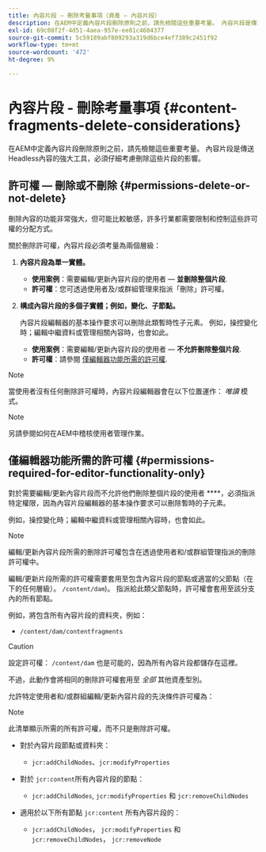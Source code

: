 ```yaml
---
title: 內容片段 — 刪除考量事項（資產 — 內容片段）
description: 在AEM中定義內容片段刪除原則之前，請先檢閱這些重要考量。 內容片段是傳送Headless內容的強大工具，必須仔細考慮刪除這些片段的影響。
exl-id: 69c08f2f-4d51-4aea-957e-ee81c4604377
source-git-commit: 5c59189abf809293a319d6bce4ef7389c2451f92
workflow-type: tm+mt
source-wordcount: '472'
ht-degree: 9%

---
```


# 內容片段 - 刪除考量事項 {#content-fragments-delete-considerations}

在AEM中定義內容片段刪除原則之前，請先檢閱這些重要考量。 內容片段是傳送Headless內容的強大工具，必須仔細考慮刪除這些片段的影響。

## 許可權 — 刪除或不刪除 {#permissions-delete-or-not-delete}

刪除內容的功能非常強大，但可能比較敏感，許多行業都需要限制和控制這些許可權的分配方式。

關於刪除許可權，內容片段必須考量為兩個層級：

1. **內容片段為單一實體。**

   * **使用案例**：需要編輯/更新內容片段的使用者 —  **並刪除整個片段**.
   * **許可權**：您可透過使用者及/或群組管理來指派「刪除」許可權。 <!-- The [Delete](/help/sites-administering/security.md#actions) permission can be [assigned through User and/or Group Management](/help/sites-administering/security.md#managing-permissions). -->

2. **構成內容片段的多個子實體；例如，變化、子節點。**

   內容片段編輯器的基本操作要求可以刪除此類暫時性子元素。 例如，操控變化時；編輯中繼資料或管理相關內容時，也會如此。

   * **使用案例**：需要編輯/更新內容片段的使用者 —  **不允許刪除整個片段**.
   * **許可權**：請參閱 [僅編輯器功能所需的許可權](#permissions-required-for-editor-functionality-only).

>[!NOTE]
>
>當使用者沒有任何刪除許可權時，內容片段編輯器會在以下位置運作： *唯讀* 模式。 <!-- When a user does not have any [Delete](/help/sites-administering/security.md#actions) permissions, the Content Fragment editor operates in *read-only* mode. -->

>[!NOTE]
>
>另請參閱如何在AEM中稽核使用者管理作業。 <!-- See also [How to Audit User Management Operations in AEM](/help/sites-administering/audit-user-management-operations.md). -->

## 僅編輯器功能所需的許可權 {#permissions-required-for-editor-functionality-only}

對於需要編輯/更新內容片段而不允許他們刪除整個片段的使用者 ****，必須指派特定權限，因為內容片段編輯器的基本操作要求可以刪除暫時的子元素。

例如，操控變化時；編輯中繼資料或管理相關內容時，也會如此。

>[!NOTE]
>
>編輯/更新內容片段所需的刪除許可權包含在透過使用者和/或群組管理指派的刪除許可權中。 <!-- The delete permissions, required to edit/update a Content Fragment, are included in the Delete permission [assigned through User and/or Group Management](/help/sites-administering/security.md#managing-permissions). -->

編輯/更新片段所需的許可權需要套用至包含內容片段的節點或適當的父節點（在下的任何層級）。 `/content/dam`)。 指派給此類父節點時，許可權會套用至該分支內的所有節點。

例如，將包含所有內容片段的資料夾，例如：

* `/content/dam/contentfragments`

>[!CAUTION]
>
>設定許可權： `/content/dam` 也是可能的，因為所有內容片段都儲存在這裡。
>
>不過，此動作會將相同的刪除許可權套用至 *全部* 其他資產型別。

允許特定使用者和/或群組編輯/更新內容片段的先決條件許可權為：

>[!NOTE]
>
>此清單顯示所需的所有許可權，而不只是刪除許可權。

* 對於內容片段節點或資料夾：

   * `jcr:addChildNodes`、`jcr:modifyProperties`

* 對於 `jcr:content`所有內容片段的節點：

   * `jcr:addChildNodes`, `jcr:modifyProperties` 和 `jcr:removeChildNodes`

* 適用於以下所有節點 `jcr:content` 所有內容片段的：

   * `jcr:addChildNodes`， `jcr:modifyProperties` 和 `jcr:removeChildNodes`， `jcr:removeNode`

<!-- There is no CRXDE Lite -->

<!--
These `remove` privileges must be [administered using Access Control Lists, within CRXDE Lite](/help/sites-administering/user-group-ac-admin.md#access-right-management). 

The `add` and `modify` privileges can also be administered in CRXDE Lite, or using the User Management console.

For example, the definition of the `remove` privileges for a group `content-authors-no-delete`:

![Remove privileges](assets/cf-delete-03.png)
-->
